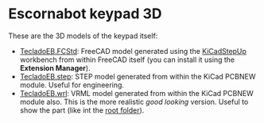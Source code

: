 # Escornabot keypad 3D
These are the 3D models of the keypad itself:

* [TecladoEB.FCStd](TecladoEB.FCStd): FreeCAD model generated using the [KiCadStepUp](https://github.com/easyw/kicadStepUpMod) workbench from within FreeCAD itself (you can install it using the **Extension Manager**).
* [TecladoEB.step](TecladoEB.step): STEP model generated from within the KiCad PCBNEW module. Useful for engineering.
* [TecladoEB.wrl](TecladoEB.wrl): VRML model generated from within the KiCad PCBNEW module also. This is the more realistic *good looking* version. Useful to show the part (like int the [root folder](..)).

